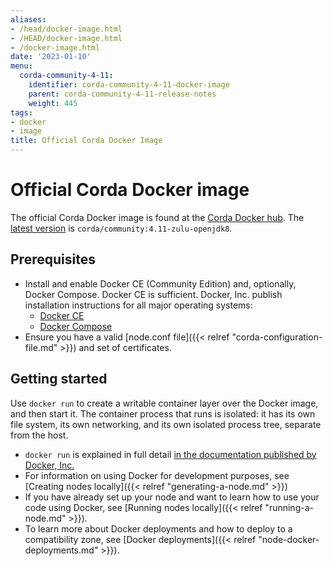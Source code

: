 ```yaml
---
aliases:
- /head/docker-image.html
- /HEAD/docker-image.html
- /docker-image.html
date: '2023-01-10'
menu:
  corda-community-4-11:
    identifier: corda-community-4-11-docker-image
    parent: corda-community-4-11-release-notes
    weight: 445
tags:
- docker
- image
title: Official Corda Docker Image
---
```

# Official Corda Docker image

The official Corda Docker image is found at the [Corda Docker hub](https://hub.docker.com/u/corda). The [latest version](https://hub.docker.com/layers/corda/community/4.11-zulu-openjdk8/images/sha256-3d94ee8ab9e3ca91c40c0543291c4ac66c1787ed5b5b7c90c3ceadd1e4714168)
is `corda/community:4.11-zulu-openjdk8`.

## Prerequisites

* Install and enable Docker CE (Community Edition) and, optionally, Docker Compose. Docker CE is sufficient. Docker, Inc. publish installation instructions for all major operating systems:
  * [Docker CE](https://www.docker.com/community-edition)
  * [Docker Compose](https://docs.docker.com/compose/install/)
* Ensure you have a valid [node.conf file]({{< relref "corda-configuration-file.md" >}}) and set of certificates.

## Getting started

Use `docker run` to create a writable container layer over the Docker image, and then start it. The container process that runs is isolated: it has its own file system, its own networking, and its own isolated process tree, separate from the host.

* `docker run` is explained in full detail [in the documentation published by Docker, Inc.](https://docs.docker.com/engine/reference/commandline/run/)
* For information on using Docker for development purposes, see [Creating nodes locally]({{< relref "generating-a-node.md" >}})
* If you have already set up your node and want to learn how to use your code using Docker, see [Running nodes locally]({{< relref "running-a-node.md" >}}).
* To learn more about Docker deployments and how to deploy to a compatibility zone, see [Docker deployments]({{< relref "node-docker-deployments.md" >}}).

